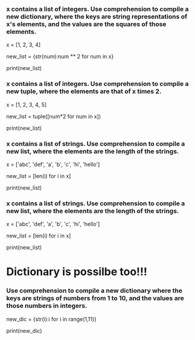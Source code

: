 ### x contains a list of integers. Use comprehension to compile a new dictionary, where the keys are string representations of x's elements, and the values are the squares of those elements.

x = [1, 2, 3, 4]

new_list  =  {str(num):num ** 2 for num in x}

print(new_list)

### x contains a list of integers. Use comprehension to compile a new tuple, where the elements are that of x times 2.

x = [1, 2, 3, 4, 5] 

new_list = tuple([num*2 for num in x])

print(new_list)

### x contains a list of strings. Use comprehension to compile a new list, where the elements are the length of the strings.

x = ['abc', 'def', 'a', 'b', 'c', 'hi', 'hello']

new_list = [len(i) for i in x]

print(new_list)

### x contains a list of strings. Use comprehension to compile a new list, where the elements are the length of the strings.

x = ['abc', 'def', 'a', 'b', 'c', 'hi', 'hello']

new_list = [len(i) for i in x]

print(new_list)

# Dictionary is possilbe too!!!
### Use comprehension to compile a new dictionary where the keys are strings of numbers from 1 to 10, and the values are those numbers in integers.

new_dic = {str(i):i for i in range(1,11)}

print(new_dic)
